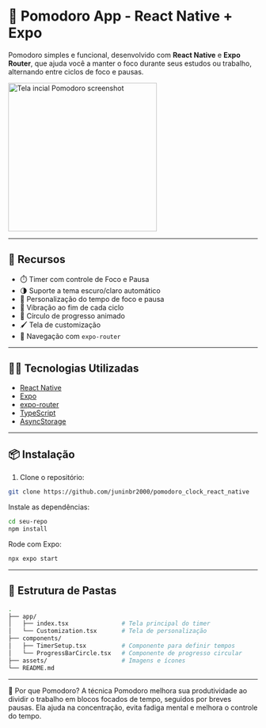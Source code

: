 # 🧠 Pomodoro App - React Native + Expo

Pomodoro simples e funcional, desenvolvido com **React Native** e **Expo Router**, que ajuda você a manter o foco durante seus estudos ou trabalho, alternando entre ciclos de foco e pausas.

<img src="https://github.com/juninbr2000/pomodoro_clock_react_native/main/assets/screenshot.png" alt="Tela incial Pomodoro screenshot" width="300"/>

---

## 🚀 Recursos

- ⏱️ Timer com controle de Foco e Pausa
- 🌗 Suporte a tema escuro/claro automático
- 🎨 Personalização do tempo de foco e pausa
- 🔔 Vibração ao fim de cada ciclo
- 🔄 Círculo de progresso animado
- 🖌️ Tela de customização
- 🧭 Navegação com `expo-router`

---

## 🧑‍💻 Tecnologias Utilizadas

- [React Native](https://reactnative.dev/)
- [Expo](https://expo.dev/)
- [expo-router](https://expo.github.io/router/)
- [TypeScript](https://www.typescriptlang.org/)
- [AsyncStorage](https://react-native-async-storage.github.io/async-storage/docs/usage/)

---

## 📦 Instalação

1. Clone o repositório:
```bash
git clone https://github.com/juninbr2000/pomodoro_clock_react_native
```
Instale as dependências:

```bash
cd seu-repo
npm install
```

Rode com Expo:

```bash
npx expo start
```

---

## 📁 Estrutura de Pastas
```bash
.
├── app/
│   ├── index.tsx               # Tela principal do timer
│   └── Customization.tsx       # Tela de personalização
├── components/
│   ├── TimerSetup.tsx          # Componente para definir tempos
│   └── ProgressBarCircle.tsx   # Componente de progresso circular
├── assets/                     # Imagens e ícones
└── README.md
```

---

🧠 Por que Pomodoro?
A técnica Pomodoro melhora sua produtividade ao dividir o trabalho em blocos focados de tempo, seguidos por breves pausas. Ela ajuda na concentração, evita fadiga mental e melhora o controle do tempo.
